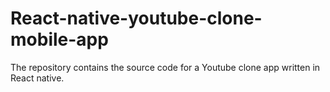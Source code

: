 # React-native-youtube-clone-mobile-app

The repository contains the source code for a Youtube clone app written in React native.
